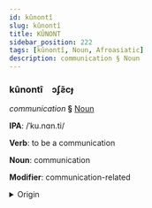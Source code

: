 ```yaml
---
id: kûnontî
slug: kûnontî
title: KÛNONT
sidebar_position: 222
tags: [kûnontî, Noun, Afroasiatic]
description: communication § Noun
---
```


### kûnontî&emsp;<span kind="abugida">ɔʄƨ̃cɟ</span>

*communication* **§** [Noun](../../tags/Noun)

**IPA**: /ˈku.nɑn.ti/

**Verb**: to be a communication

**Noun**: communication

**Modifier**: communication-related

<details>
    <summary>Origin</summary>
    Oromo quunnamtii <br/>
    <em>Afroasiatic Language Family</em>
</details>